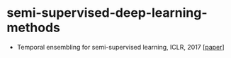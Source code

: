 # semi-supervised-deep-learning-methods

* Temporal ensembling for semi-supervised learning, ICLR, 2017 [[paper](https://openreview.net/pdf?id=BJ6oOfqge)]

